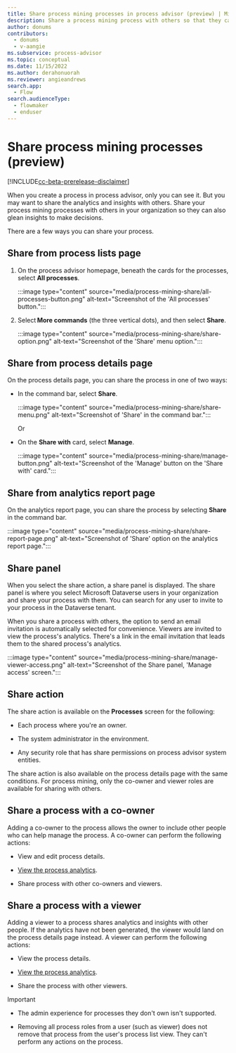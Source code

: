 ```yaml
---
title: Share process mining processes in process advisor (preview) | Microsoft Docs
description: Share a process mining process with others so that they can glean insights to make decisions.
author: donums
contributors:
  - donums
  - v-aangie  
ms.subservice: process-advisor
ms.topic: conceptual
ms.date: 11/15/2022
ms.author: derahonuorah
ms.reviewer: angieandrews
search.app: 
  - Flow
search.audienceType: 
  - flowmaker
  - enduser
---
```


# Share process mining processes (preview)

[!INCLUDE[cc-beta-prerelease-disclaimer](./includes/cc-beta-prerelease-disclaimer.md)]

When you create a process in process advisor, only you can see it. But you may want to share the analytics and insights with others. Share your process mining processes with others in your organization so they can also glean insights to make decisions.

There are a few ways you can share your process.

## Share from process lists page

1. On the process advisor homepage, beneath the cards for the processes, select **All processes**.

    :::image type="content" source="media/process-mining-share/all-processes-button.png" alt-text="Screenshot of the 'All processes' button.":::

1. Select **More commands** (the three vertical dots), and then select **Share**. 

    :::image type="content" source="media/process-mining-share/share-option.png" alt-text="Screenshot of the 'Share' menu option.":::

## Share from process details page

On the process details page, you can share the process in one of two ways:

- In the command bar, select **Share**.

    :::image type="content" source="media/process-mining-share/share-menu.png" alt-text="Screenshot of 'Share' in the command bar.":::

    Or

- On the **Share with** card, select **Manage**.

    :::image type="content" source="media/process-mining-share/manage-button.png" alt-text="Screenshot of the 'Manage' button on the 'Share with' card.":::

## Share from analytics report page

On the analytics report page, you can share the process by selecting **Share** in the command bar.

:::image type="content" source="media/process-mining-share/share-report-page.png" alt-text="Screenshot of 'Share' option on the analytics report page.":::

## Share panel

When you select the share action, a share panel is displayed. The share panel is where you select Microsoft Dataverse users in your organization and share your process with them. You can search for any user to invite to your process in the Dataverse tenant.  

When you share a process with others, the option to send an email invitation is automatically selected for convenience. Viewers are invited to view the process's analytics. There's a link in the email invitation that leads them to the shared process's analytics.

:::image type="content" source="media/process-mining-share/manage-viewer-access.png" alt-text="Screenshot of the Share panel, 'Manage access' screen.":::

## Share action

The share action is available on the **Processes** screen for the following:

- Each process where you're an owner.

- The system administrator in the environment.

- Any security role that has share permissions on process advisor system entities.

The share action is also available on the process details page with the same conditions. For process mining, only the co-owner and viewer roles are available for sharing with others.

## Share a process with a co-owner

Adding a co-owner to the process allows the owner to include other people who can help manage the process. A co-owner can perform the following actions:

- View and edit process details.

- [View the process analytics](process-mining-visualize.md).

- Share process with other co-owners and viewers.

## Share a process with a viewer

  Adding a viewer to a process shares analytics and insights with other people. If the analytics have not been generated, the viewer would land on the process details page instead. A viewer can perform the following actions:

- View the process details.

- [View the process analytics](process-mining-visualize.md).

- Share the process with other viewers.

>[!IMPORTANT]
>
>- The admin experience for processes they don't own isn't supported.
>
>- Removing all process roles from a user (such as viewer) does not remove that process from the user's process list view. They can't perform any actions on the process.
